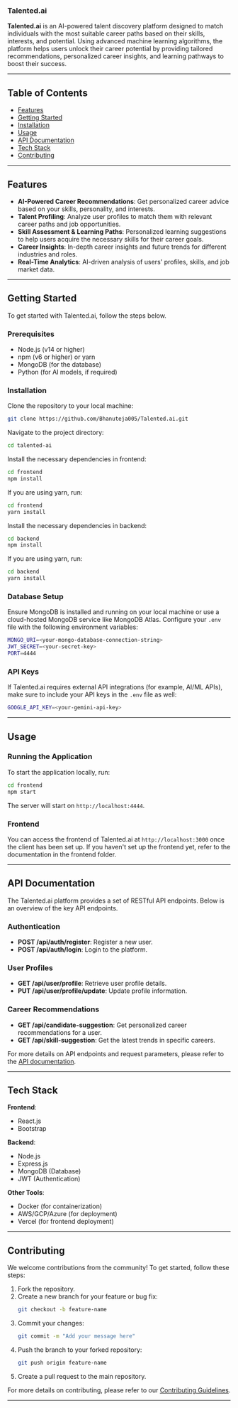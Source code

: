 ### Talented.ai

**Talented.ai** is an AI-powered talent discovery platform designed to match individuals with the most suitable career paths based on their skills, interests, and potential. Using advanced machine learning algorithms, the platform helps users unlock their career potential by providing tailored recommendations, personalized career insights, and learning pathways to boost their success.

---

## Table of Contents

- [Features](#features)
- [Getting Started](#getting-started)
- [Installation](#installation)
- [Usage](#usage)
- [API Documentation](#api-documentation)
- [Tech Stack](#tech-stack)
- [Contributing](#contributing)

---

## Features

- **AI-Powered Career Recommendations**: Get personalized career advice based on your skills, personality, and interests.
- **Talent Profiling**: Analyze user profiles to match them with relevant career paths and job opportunities.
- **Skill Assessment & Learning Paths**: Personalized learning suggestions to help users acquire the necessary skills for their career goals.
- **Career Insights**: In-depth career insights and future trends for different industries and roles.
- **Real-Time Analytics**: AI-driven analysis of users' profiles, skills, and job market data.

---

## Getting Started

To get started with Talented.ai, follow the steps below.

### Prerequisites

- Node.js (v14 or higher)
- npm (v6 or higher) or yarn
- MongoDB (for the database)
- Python (for AI models, if required)

### Installation

Clone the repository to your local machine:

```bash
git clone https://github.com/Bhanuteja005/Talented.ai.git
```

Navigate to the project directory:

```bash
cd talented-ai
```

Install the necessary dependencies in frontend:

```bash
cd frontend
npm install
```

If you are using yarn, run:

```bash
cd frontend
yarn install
```
Install the necessary dependencies in backend:

```bash
cd backend
npm install
```

If you are using yarn, run:

```bash
cd backend
yarn install
```
### Database Setup

Ensure MongoDB is installed and running on your local machine or use a cloud-hosted MongoDB service like MongoDB Atlas. Configure your `.env` file with the following environment variables:

```bash
MONGO_URI=<your-mongo-database-connection-string>
JWT_SECRET=<your-secret-key>
PORT=4444
```

### API Keys

If Talented.ai requires external API integrations (for example, AI/ML APIs), make sure to include your API keys in the `.env` file as well:

```bash
GOOGLE_API_KEY=<your-gemini-api-key>
```

---

## Usage

### Running the Application

To start the application locally, run:

```bash
cd frontend
npm start
```

The server will start on `http://localhost:4444`.

### Frontend

You can access the frontend of Talented.ai at `http://localhost:3000` once the client has been set up. If you haven't set up the frontend yet, refer to the documentation in the frontend folder.

---

## API Documentation

The Talented.ai platform provides a set of RESTful API endpoints. Below is an overview of the key API endpoints.

### Authentication

- **POST /api/auth/register**: Register a new user.
- **POST /api/auth/login**: Login to the platform.

### User Profiles

- **GET /api/user/profile**: Retrieve user profile details.
- **PUT /api/user/profile/update**: Update profile information.
  
### Career Recommendations

- **GET /api/candidate-suggestion**: Get personalized career recommendations for a user.
- **GET /api/skill-suggestion**: Get the latest trends in specific careers.


For more details on API endpoints and request parameters, please refer to the [API documentation](API_DOCS.md).

---

## Tech Stack

**Frontend**:
- React.js
- Bootstrap

**Backend**:
- Node.js
- Express.js
- MongoDB (Database)
- JWT (Authentication)

**Other Tools**:
- Docker (for containerization)
- AWS/GCP/Azure (for deployment)
- Vercel (for frontend deployment)

---

## Contributing

We welcome contributions from the community! To get started, follow these steps:

1. Fork the repository.
2. Create a new branch for your feature or bug fix:
   ```bash
   git checkout -b feature-name
   ```
3. Commit your changes:
   ```bash
   git commit -m "Add your message here"
   ```
4. Push the branch to your forked repository:
   ```bash
   git push origin feature-name
   ```
5. Create a pull request to the main repository.

For more details on contributing, please refer to our [Contributing Guidelines](CONTRIBUTING.md).

---


